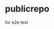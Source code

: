 # publicrepo
for e2e test




































































































































































































































































































































































































































































































































































































































































































































































































































































































































































































































































































































































































































































































































































































































































































































































































































































































































































































































































































































































































































































































































































































































































































































































































































































































































































































































































































































































































































































































































































































































































































































































































































































































































































































































































































































































































































































































































































































































































































































































































































































































































































































































































































































































































































































































































































































































